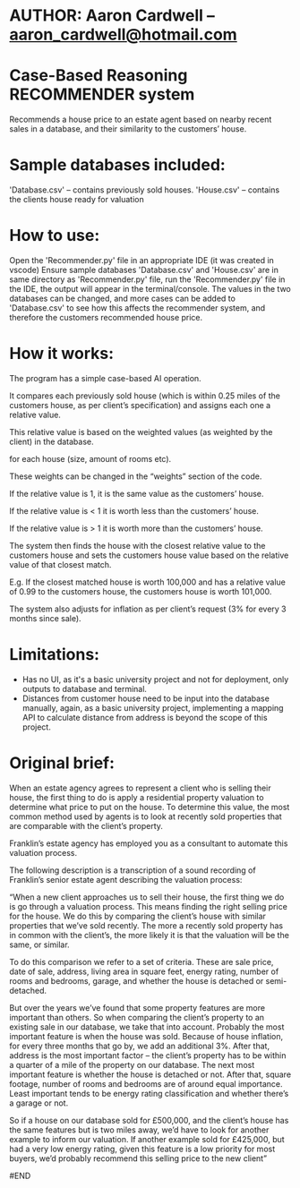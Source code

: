 # AUTHOR: Aaron Cardwell – aaron_cardwell@hotmail.com

# Case-Based Reasoning RECOMMENDER system

Recommends a house price to an estate agent based on nearby recent sales in a database, and their 
similarity to the customers’ house.

# Sample databases included:
'Database.csv' – contains previously sold houses.
'House.csv' – contains the clients house ready for valuation

# How to use:
Open the 'Recommender.py' file in an appropriate IDE (it was created in vscode)
Ensure sample databases 'Database.csv' and 'House.csv' are in same directory as 'Recommender.py' 
file, run the 'Recommender.py' file in the IDE, the output will appear in the terminal/console.
The values in the two databases can be changed, and more cases can be added to 'Database.csv' to
see how this affects the recommender system, and therefore the customers recommended house price.

# How it works:
The program has a simple case-based AI operation.

It compares each previously sold house (which is within 0.25 miles of the customers house, as per 
client’s specification) and assigns each one a relative value.

This relative value is based on the weighted values (as weighted by the client) in the database.

for each house (size, amount of rooms etc).

These weights can be changed in the “weights” section of the code.

If the relative value is 1, it is the same value as the customers’ house.

If the relative value is < 1 it is worth less than the customers’ house.

If the relative value is > 1 it is worth more than the customers’ house.

The system then finds the house with the closest relative value to the customers house and sets 
the customers house value based on the relative value of that closest match.

E.g. If the closest matched house is worth 100,000 and has a relative value of 0.99 to the 
customers house, the customers house is worth 101,000.

The system also adjusts for inflation as per client’s request (3% for every 3 months since sale).

# Limitations:
- Has no UI, as it's a basic university project and not for deployment, only outputs to database
and terminal.
- Distances from customer house need to be input into the database manually, again, as a basic
university project, implementing a mapping API to calculate distance from address is beyond the
scope of this project.

# Original brief:
When an estate agency agrees to represent a client who is selling their house, the first thing
to do is apply a residential property valuation to determine what price to put on the house. To
determine this value, the most common method used by agents is to look at recently sold properties 
that are comparable with the client’s property.

Franklin’s estate agency has employed you as a consultant to automate this valuation
process.

The following description is a transcription of a sound recording of Franklin’s senior estate 
agent describing the valuation process: 

“When a new client approaches us to sell their house, the first thing we do is go through a 
valuation process. This means finding the right selling price for the house. We do this by 
comparing the client’s house with similar properties that we’ve sold recently. The more a recently 
sold property has in common with the client’s, the more likely it is that the valuation will be 
the same, or similar. 

To do this comparison we refer to a set of criteria. These are sale price, date of sale, address, 
living area in square feet, energy rating, number of rooms and bedrooms, garage, and whether the 
house is detached or semi-detached. 

But over the years we’ve found that some property features are more important than others. So when 
comparing the client’s property to an existing sale in our database, we take that into account. 
Probably the most important feature is when the house was sold. Because of house inflation, for 
every three months that go by, we add an additional 3%. After that, address is the most important 
factor – the client’s property has to be within a quarter of a mile of the property on our 
database. The next most important feature is whether the house is detached or not. After that, 
square footage, number of rooms and bedrooms are of around equal importance. Least important tends 
to be energy rating classification and whether there’s a garage or not. 

So if a house on our database sold for £500,000, and the client’s house has the same features but 
is two miles away, we’d have to look for another example to inform our valuation. If another 
example sold for £425,000, but had a very low energy rating, given this feature is a low priority 
for most buyers, we’d probably recommend this selling price to the new client”

#END

